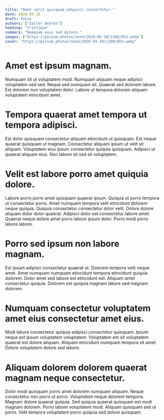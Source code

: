 ```yaml
---
title: "Amet velit quisquam adipisci consectetur."
date: 2020-03-10
draft: false 
authors: ["Zoller András"]
heading: "tristique"
summary: "Numquam eius sed dolore."
images: ["https://picsum.photos/seed/2020-03-10/1280/853.webp"]
cover: "https://picsum.photos/seed/2020-03-10/1280/853.webp"
---
```

# Amet est ipsum magnam.        
Numquam sit ut voluptatem modi. Numquam aliquam neque adipisci voluptatem sed sed. Neque sed numquam sit. Quaerat sed dolorem labore. Est dolorem non voluptatem dolor. Labore ut tempora dolorem aliquam voluptatem etincidunt amet.

# Tempora quaerat amet tempora ut tempora adipisci.        
Est dolor quisquam consectetur aliquam etincidunt ut quisquam. Est neque quaerat quisquam ut magnam. Consectetur aliquam ipsum ut velit sit aliquam. Voluptatem eius ipsum consectetur quiquia quisquam. Adipisci ut quaerat aliquam eius. Non labore sit sed sit voluptatem.

# Velit est labore porro amet quiquia dolore.        
Labore porro porro amet quisquam quaerat ipsum. Quiquia ut porro tempora ut consectetur porro. Amet numquam tempora velit etincidunt dolorem neque quiquia. Quiquia consectetur consectetur dolor velit. Dolore dolore aliquam dolor dolor quaerat. Adipisci dolor est consectetur labore amet. Quaerat neque dolore amet porro labore ipsum dolor. Porro modi porro labore labore.

# Porro sed ipsum non labore magnam.        
Est ipsum adipisci consectetur quaerat ut. Dolorem tempora velit neque amet. Amet numquam numquam etincidunt tempora etincidunt quiquia dolorem. Dolor amet sed labore est etincidunt est. Aliquam amet consectetur quiquia. Dolorem est quiquia magnam labore sed magnam dolorem.

# Numquam consectetur voluptatem amet eius consectetur amet eius.        
Modi labore consectetur quiquia adipisci consectetur quisquam. Ipsum neque est ipsum voluptatem voluptatem. Voluptatem est sit voluptatem quaerat est dolore aliquam. Aliquam etincidunt numquam tempora sit amet. Dolore voluptatem dolore sed labore.

# Aliquam dolorem dolorem quaerat magnam neque consectetur.        
Dolor modi quisquam porro amet dolorem numquam aliquam. Neque consectetur non porro ut porro. Voluptatem neque dolorem tempora. Magnam dolore quaerat quiquia. Sed quiquia quaerat quisquam est modi magnam dolorem. Porro labore voluptatem modi. Aliquam quisquam sed ut porro. Velit tempora voluptatem porro quiquia sed dolore quisquam.



